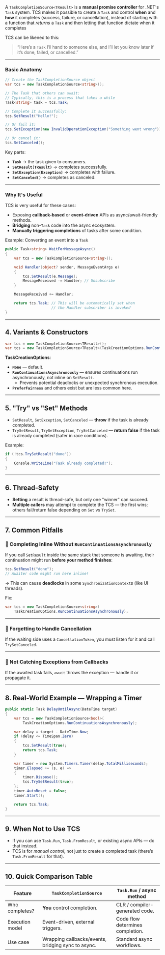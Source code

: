 A `TaskCompletionSource<TResult>` is a **manual promise controller** for .NET's `Task` system. TCS makes it possible to create a `Task` and control **when** and **how** it completes (success, failure, or cancellation), instead of starting with a function that _returns_ a `Task` and then letting that function dictate when it completes

TCS can be likened to this:

> “Here’s a `Task` I’ll hand to someone else, and I’ll let you know later if it’s done, failed, or cancelled.”

---

### **Basic Anatomy**

```csharp
// Create the TaskCompletionSource object
var tcs = new TaskCompletionSource<string>();

// The Task that others can await:
// Typically, this is a process that takes a while
Task<string> task = tcs.Task;

// Complete it successfully:
tcs.SetResult("Hello!");

// Or fail it:
tcs.SetException(new InvalidOperationException("Something went wrong"));

// Or cancel it:
tcs.SetCanceled();
```

Key parts:

- **`Task`** → the task given to consumers.
- **`SetResult(TResult)`** → completes successfully.
- **`SetException(Exception)`** → completes with failure.
- **`SetCanceled()`** → completes as canceled.

---

### **Why It's Useful**

TCS is very useful for these cases:

- Exposing **callback-based** or **event-driven** APIs as async/await-friendly methods.
- **Bridging** non-`Task` code into the async ecosystem.
- **Manually triggering completions** of tasks after some condition.

Example: Converting an event into a `Task`

```csharp
public Task<string> WaitForMessageAsync()
{
    var tcs = new TaskCompletionSource<string>();

    void Handler(object? sender, MessageEventArgs e)
    {
        tcs.SetResult(e.Message);
        MessageReceived -= Handler; // Unsubscribe
    }

    MessageReceived += Handler;

    return tcs.Task; // This will be automatically set when
					 // the Handler subscriber is invoked
}
```

---

## 4. **Variants & Constructors**

```csharp
var tcs = new TaskCompletionSource<TResult>();
var tcs = new TaskCompletionSource<TResult>(TaskCreationOptions.RunContinuationsAsynchronously);
```

**TaskCreationOptions**:

- **`None`** — default.
- **`RunContinuationsAsynchronously`** — ensures continuations run asynchronously, not inline on `SetResult`.
    - Prevents potential deadlocks or unexpected synchronous execution.
- **`PreferFairness`** and others exist but are less common here.

---

## 5. **"Try" vs "Set" Methods**

- `SetResult`, `SetException`, `SetCanceled` — **throw** if the task is already completed.
- `TrySetResult`, `TrySetException`, `TrySetCanceled` — **return false** if the task is already completed (safer in race conditions).

Example:

```csharp
if (!tcs.TrySetResult("done"))
{
    Console.WriteLine("Task already completed!");
}
```

---

## 6. **Thread-Safety**

- **Setting** a result is thread-safe, but only one "winner" can succeed.
- **Multiple callers** may attempt to complete the TCS — the first wins; others fail/return false depending on `Set` vs `TrySet`.

---

## 7. **Common Pitfalls**

### 🔴 Completing Inline Without `RunContinuationsAsynchronously`

If you call `SetResult` inside the same stack that someone is awaiting, their continuation might run **before your method finishes**:

```csharp
tcs.SetResult("done");
// Awaiter code might run here inline!
```

→ This can cause **deadlocks** in some `SynchronizationContext`s (like UI threads).

Fix:

```csharp
var tcs = new TaskCompletionSource<string>(
    TaskCreationOptions.RunContinuationsAsynchronously);
```

---

### 🔴 Forgetting to Handle Cancellation

If the waiting side uses a `CancellationToken`, you must listen for it and call `TrySetCanceled`.

---

### 🔴 Not Catching Exceptions from Callbacks

If the awaited task fails, `await` throws the exception — handle it or propagate it.

---

## 8. **Real-World Example — Wrapping a Timer**

```csharp
public static Task DelayUntilAsync(DateTime target)
{
    var tcs = new TaskCompletionSource<bool>(
        TaskCreationOptions.RunContinuationsAsynchronously);

    var delay = target - DateTime.Now;
    if (delay <= TimeSpan.Zero)
    {
        tcs.SetResult(true);
        return tcs.Task;
    }

    var timer = new System.Timers.Timer(delay.TotalMilliseconds);
    timer.Elapsed += (s, e) =>
    {
        timer.Dispose();
        tcs.TrySetResult(true);
    };
    timer.AutoReset = false;
    timer.Start();

    return tcs.Task;
}
```

---

## 9. **When Not to Use TCS**

- If you can use `Task.Run`, `Task.FromResult`, or existing async APIs — do that instead.
- TCS is for _manual control_, not just to create a completed task (there’s `Task.FromResult` for that).

---

## 10. **Quick Comparison Table**

|Feature|`TaskCompletionSource`|`Task.Run` / async method|
|---|---|---|
|Who completes?|**You** control completion.|CLR / compiler-generated code.|
|Execution model|Event-driven, external triggers.|Code flow determines completion.|
|Use case|Wrapping callbacks/events, bridging sync to async.|Standard async workflows.|
